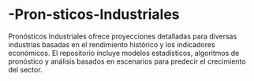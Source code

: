 # -Pron-sticos-Industriales
Pronósticos Industriales ofrece proyecciones detalladas para diversas industrias basadas en el rendimiento histórico y los indicadores económicos. El repositorio incluye modelos estadísticos, algoritmos de pronóstico y análisis basados en escenarios para predecir el crecimiento del sector.
